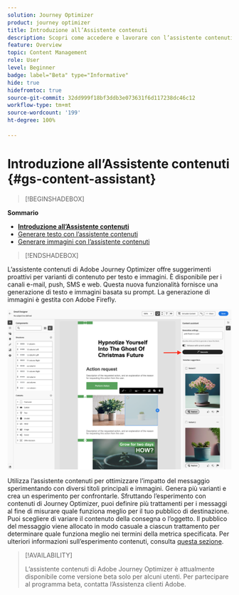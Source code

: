 ```yaml
---
solution: Journey Optimizer
product: journey optimizer
title: Introduzione all’Assistente contenuti
description: Scopri come accedere e lavorare con l’assistente contenuti di Journey Optimizer
feature: Overview
topic: Content Management
role: User
level: Beginner
badge: label="Beta" type="Informative"
hide: true
hidefromtoc: true
source-git-commit: 32dd999f18bf3ddb3e073631f6d117238dc46c12
workflow-type: tm+mt
source-wordcount: '199'
ht-degree: 100%

---
```


# Introduzione all’Assistente contenuti {#gs-content-assistant}

>[!BEGINSHADEBOX]

**Sommario**

* **[Introduzione all’Assistente contenuti](gs-generative.md)**
* [Generare testo con l’assistente contenuti](generative-content.md)
* [Generare immagini con l’assistente contenuti](generative-image.md)

>[!ENDSHADEBOX]


L’assistente contenuti di Adobe Journey Optimizer offre suggerimenti proattivi per varianti di contenuto per testo e immagini. È disponibile per i canali e-mail, push, SMS e web. Questa nuova funzionalità fornisce una generazione di testo e immagini basata su prompt. La generazione di immagini è gestita con Adobe Firefly.

![](assets/image-gen-ai.png)



Utilizza l’assistente contenuti per ottimizzare l’impatto del messaggio sperimentando con diversi titoli principali e immagini. Genera più varianti e crea un esperimento per confrontarle. Sfruttando l’esperimento con contenuti di Journey Optimizer, puoi definire più trattamenti per i messaggi al fine di misurare quale funziona meglio per il tuo pubblico di destinazione. Puoi scegliere di variare il contenuto della consegna o l’oggetto. Il pubblico del messaggio viene allocato in modo casuale a ciascun trattamento per determinare quale funziona meglio nei termini della metrica specificata. Per ulteriori informazioni sull’esperimento contenuti, consulta [questa sezione](../campaigns/content-experiment.md).


>[!AVAILABILITY]
>
>L’assistente contenuti di Adobe Journey Optimizer è attualmente disponibile come versione beta solo per alcuni utenti. Per partecipare al programma beta, contatta l’Assistenza clienti Adobe.

